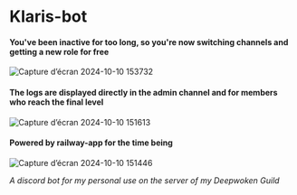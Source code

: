 # Klaris-bot
#### You've been inactive for too long, so you're now switching channels and getting a new role for free
![Capture d’écran 2024-10-10 153732](https://github.com/user-attachments/assets/f31e1522-a432-464e-96b8-84441da53f79)
#### The logs are displayed directly in the admin channel and for members who reach the final level
![Capture d’écran 2024-10-10 151613](https://github.com/user-attachments/assets/a9fcca0e-a469-4741-a66c-ba8f1e35bcdb)
#### Powered by railway-app for the time being
![Capture d’écran 2024-10-10 151446](https://github.com/user-attachments/assets/3e940378-5fe0-4b52-8713-d1652f08faa5)

*A discord bot for my personal use on the server of my Deepwoken Guild*
